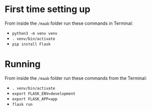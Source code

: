 # First time setting up

From inside the `/maab` folder run these commands in Terminal:

- `python3 -m venv venv`
- `. venv/bin/activate`
- `pip install Flask`

# Running

From inside the `/maab` folder run these commands from the Terminal:

- `. venv/bin/activate`
- `export FLASK_ENV=development`
- `export FLASK_APP=app`
- `flask run`
